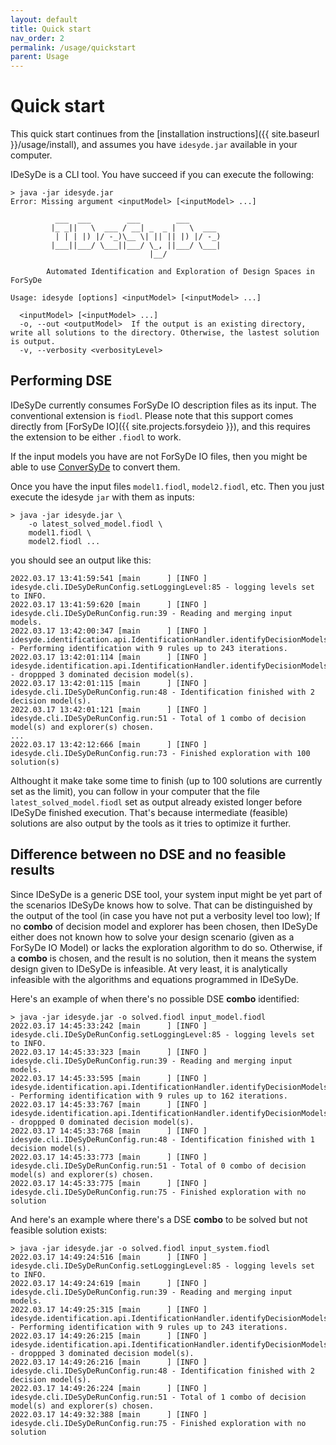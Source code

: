 ```yaml
---
layout: default
title: Quick start
nav_order: 2
permalink: /usage/quickstart
parent: Usage
---
```


# Quick start

This quick start continues from the [installation instructions]({{ site.baseurl }}/usage/install), 
and assumes you have `idesyde.jar` available in your computer.

<!-- Then, you download the `jar` file and make it available to be called from your terminal;  -->

IDeSyDe is a CLI tool. You have succeed if
you can execute the following:

    > java -jar idesyde.jar         
    Error: Missing argument <inputModel> [<inputModel> ...]
    
              ___  ___        ___        ___
             |_ _||   \  ___ / __| _  _ |   \  ___ 
              | | | |) |/ -_)\__ \| || || |) |/ -_)
             |___||___/ \___||___/ \_, ||___/ \___|
                                   |__/
    
            Automated Identification and Exploration of Design Spaces in ForSyDe
            
    Usage: idesyde [options] <inputModel> [<inputModel> ...]
    
      <inputModel> [<inputModel> ...]
      -o, --out <outputModel>  If the output is an existing directory, write all solutions to the directory. Otherwise, the lastest solution is output.
      -v, --verbosity <verbosityLevel>


## Performing DSE

IDeSyDe currently consumes ForSyDe IO description files as its input. The conventional extension is `fiodl`.
Please note that this support comes directly from [ForSyDe IO]({{ site.projects.forsydeio }}), and this
requires the extension to be either `.fiodl` to work.

If the input models you have are not ForSyDe IO files, 
then you might be able to use [ConverSyDe]({{site.projects.forsydeio}}/usage/conversyde) to convert them.

Once you have the input files `model1.fiodl`, `model2.fiodl`, etc. Then you just execute the idesyde
`jar` with them as inputs:

    > java -jar idesyde.jar \
        -o latest_solved_model.fiodl \
        model1.fiodl \
        model2.fiodl ...

you should see an output like this:

    2022.03.17 13:41:59:541 [main      ] [INFO ] idesyde.cli.IDeSyDeRunConfig.setLoggingLevel:85 - logging levels set to INFO.
    2022.03.17 13:41:59:620 [main      ] [INFO ] idesyde.cli.IDeSyDeRunConfig.run:39 - Reading and merging input models.
    2022.03.17 13:42:00:347 [main      ] [INFO ] idesyde.identification.api.IdentificationHandler.identifyDecisionModels:47 - Performing identification with 9 rules up to 243 iterations.
    2022.03.17 13:42:01:114 [main      ] [INFO ] idesyde.identification.api.IdentificationHandler.identifyDecisionModels:72 - droppped 3 dominated decision model(s).
    2022.03.17 13:42:01:115 [main      ] [INFO ] idesyde.cli.IDeSyDeRunConfig.run:48 - Identification finished with 2 decision model(s).
    2022.03.17 13:42:01:121 [main      ] [INFO ] idesyde.cli.IDeSyDeRunConfig.run:51 - Total of 1 combo of decision model(s) and explorer(s) chosen.
    ...
    2022.03.17 13:42:12:666 [main      ] [INFO ] idesyde.cli.IDeSyDeRunConfig.run:73 - Finished exploration with 100 solution(s)


Althought it make take some time to finish (up to 100 solutions are currently set as the limit), you can follow in your computer that
the file `latest_solved_model.fiodl` set as output already existed longer before IDeSyDe finished execution. That's because
intermediate (feasible) solutions are also output by the tools as it tries to optimize it further.

## Difference between no DSE and no feasible results

Since IDeSyDe is a generic DSE tool, your system input might be yet part of the scenarios IDeSyDe knows how to solve.
That can be distinguished by the output of the tool (in case you have not put a verbosity level too low);
If no **combo** of decision model and explorer has been chosen, then IDeSyDe either does not known how to solve
your design scenario (given as a ForSyDe IO Model) or lacks the exploration algorithm to do so.
Otherwise, if a **combo** is chosen, and the result is no solution, then it means the system design given
to IDeSyDe is infeasible. At very least, it is analytically infeasible with the algorithms and equations
programmed in IDeSyDe.

Here's an example of when there's no possible DSE **combo** identified:

    > java -jar idesyde.jar -o solved.fiodl input_model.fiodl 
    2022.03.17 14:45:33:242 [main      ] [INFO ] idesyde.cli.IDeSyDeRunConfig.setLoggingLevel:85 - logging levels set to INFO.
    2022.03.17 14:45:33:323 [main      ] [INFO ] idesyde.cli.IDeSyDeRunConfig.run:39 - Reading and merging input models.
    2022.03.17 14:45:33:595 [main      ] [INFO ] idesyde.identification.api.IdentificationHandler.identifyDecisionModels:47 - Performing identification with 9 rules up to 162 iterations.
    2022.03.17 14:45:33:767 [main      ] [INFO ] idesyde.identification.api.IdentificationHandler.identifyDecisionModels:72 - droppped 0 dominated decision model(s).
    2022.03.17 14:45:33:768 [main      ] [INFO ] idesyde.cli.IDeSyDeRunConfig.run:48 - Identification finished with 1 decision model(s).
    2022.03.17 14:45:33:773 [main      ] [INFO ] idesyde.cli.IDeSyDeRunConfig.run:51 - Total of 0 combo of decision model(s) and explorer(s) chosen.
    2022.03.17 14:45:33:775 [main      ] [INFO ] idesyde.cli.IDeSyDeRunConfig.run:75 - Finished exploration with no solution

And here's an example where there's a DSE **combo** to be solved but not feasible solution exists:

    > java -jar idesyde.jar -o solved.fiodl input_system.fiodl
    2022.03.17 14:49:24:516 [main      ] [INFO ] idesyde.cli.IDeSyDeRunConfig.setLoggingLevel:85 - logging levels set to INFO.
    2022.03.17 14:49:24:619 [main      ] [INFO ] idesyde.cli.IDeSyDeRunConfig.run:39 - Reading and merging input models.
    2022.03.17 14:49:25:315 [main      ] [INFO ] idesyde.identification.api.IdentificationHandler.identifyDecisionModels:47 - Performing identification with 9 rules up to 243 iterations.
    2022.03.17 14:49:26:215 [main      ] [INFO ] idesyde.identification.api.IdentificationHandler.identifyDecisionModels:72 - droppped 3 dominated decision model(s).
    2022.03.17 14:49:26:216 [main      ] [INFO ] idesyde.cli.IDeSyDeRunConfig.run:48 - Identification finished with 2 decision model(s).
    2022.03.17 14:49:26:224 [main      ] [INFO ] idesyde.cli.IDeSyDeRunConfig.run:51 - Total of 1 combo of decision model(s) and explorer(s) chosen.
    2022.03.17 14:49:32:388 [main      ] [INFO ] idesyde.cli.IDeSyDeRunConfig.run:75 - Finished exploration with no solution


<!-- ## Pre requisites

Whichever way you use to get IDeSyDe installed, you also need to have 
installed in your system so that IDeSyDe can call it!
There's a catch, however: The latest version might contain a bug that prevents some models in IDeSyDe
for running properly, therefore, the tested and recommended version is
[Minizinc 2.4.3](https://github.com/MiniZinc/MiniZincIDE/releases/tag/2.4.3).

If you don't want to try the standlone executables, you also need to have Python 3.7+ installed in your system. -->
